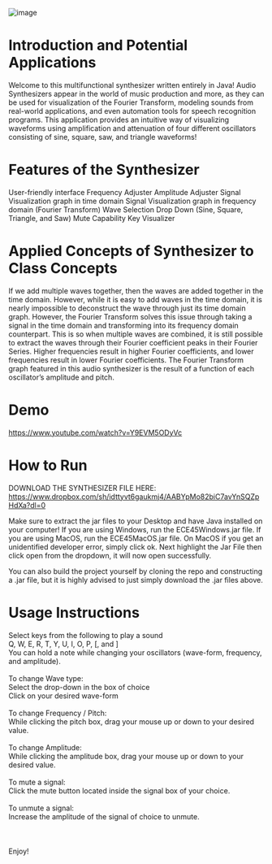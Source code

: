 ![image](https://user-images.githubusercontent.com/59634395/172030285-ea81e00c-8585-4cc1-bdee-a7fe8729bf4d.png)

# Introduction and Potential Applications

Welcome to this multifunctional synthesizer written entirely in Java! Audio Synthesizers appear in the world of music production and more, as they can be used for visualization of the Fourier Transform, modeling sounds from real-world applications, and even automation tools for speech recognition programs. This application provides an intuitive way of visualizing waveforms using amplification and attenuation of four different oscillators consisting of sine, square, saw, and triangle waveforms!


# Features of the Synthesizer 

User-friendly interface 
Frequency Adjuster
Amplitude Adjuster
Signal Visualization graph in time domain
Signal Visualization graph in frequency domain (Fourier Transform)
Wave Selection Drop Down (Sine, Square, Triangle, and Saw)
Mute Capability 
Key Visualizer


# Applied Concepts of Synthesizer to Class Concepts

If we add multiple waves together, then the waves are added together in the time domain. However, while it is easy to add waves in the time domain, it is nearly impossible to deconstruct the wave through just its time domain graph. However, the Fourier Transform solves this issue through taking a signal in the time domain and transforming into its frequency domain counterpart. This is so when multiple waves are combined, it is still possible to extract the waves through their Fourier coefficient peaks in their Fourier Series. Higher frequencies result in higher Fourier coefficients, and lower frequencies result in lower Fourier coefficients. The Fourier Transform graph featured in this audio synthesizer is the result of a function of each oscillator’s amplitude and pitch.
 

# Demo
https://www.youtube.com/watch?v=Y9EVM5ODyVc 


# How to Run
DOWNLOAD THE SYNTHESIZER FILE HERE: https://www.dropbox.com/sh/idttyvt6gaukmj4/AABYpMo82biC7avYnSQZpHdXa?dl=0

Make sure to extract the jar files to your Desktop and have Java installed on your computer!
If you are using Windows, run the ECE45Windows.jar file.
If you are using MacOS, run the ECE45MacOS.jar file. 
On MacOS if you get an unidentified developer error, simply click ok. Next highlight the Jar File then click open from the dropdown, it will now open successfully.

You can also build the project yourself by cloning the repo and constructing a .jar file, but it is highly advised to just simply download the .jar files above. 


# Usage Instructions
Select keys from the following to play a sound <br />
Q, W, E, R, T, Y, U, I, O, P, \[, and \] <br />
You can hold a note while changing your oscillators (wave-form, frequency, and amplitude). <br />
 <br />
To change Wave type: <br />
Select the drop-down in the box of choice <br />
Click on your desired wave-form <br /> 
<br />
To change Frequency / Pitch: <br />
While clicking the pitch box, drag your mouse up or down to your desired value. <br />
 <br />
To change Amplitude: <br />
While clicking the amplitude box, drag your mouse up or down to your desired value. <br />
 <br />
To mute a signal: <br />
Click the mute button located inside the signal box of your choice.  <br />
 <br />
To unmute a signal: <br />
Increase the amplitude of the signal of choice to unmute.  <br />
 <br />
 <br />
 <br />
Enjoy!
